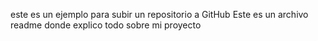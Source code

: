 este es un ejemplo para subir un repositorio a GitHub
Este es un archivo readme donde explico todo sobre mi proyecto
